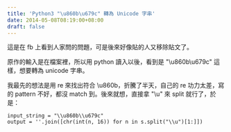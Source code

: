 ```yaml
---
title: 'Python3 "\u860b\u679c" 轉為 Unicode 字串'
date: 2014-05-08T08:19:00+08:00
draft: false
---
```

這是在 fb 上看到人家問的問題，可是後來好像貼的人又移除貼文了。

原作的輸入是在檔案裡，所以用 python 讀入以後，看到是 "\\u860b\\u679c" 這樣，想要轉為 unicode 字串。

我最先的想法是用 re 來找出符合 \u860b，折騰了半天，自己的 re 功力太差，寫的 pattern 不好，都沒 match 到。後來就想，直接拿 "\u" 來 split 就行了，於是：

```
input_string = "\\u860b\\u679c"
output = ''.join([chr(int(n, 16)) for n in s.split("\\u")[1:]])
```
